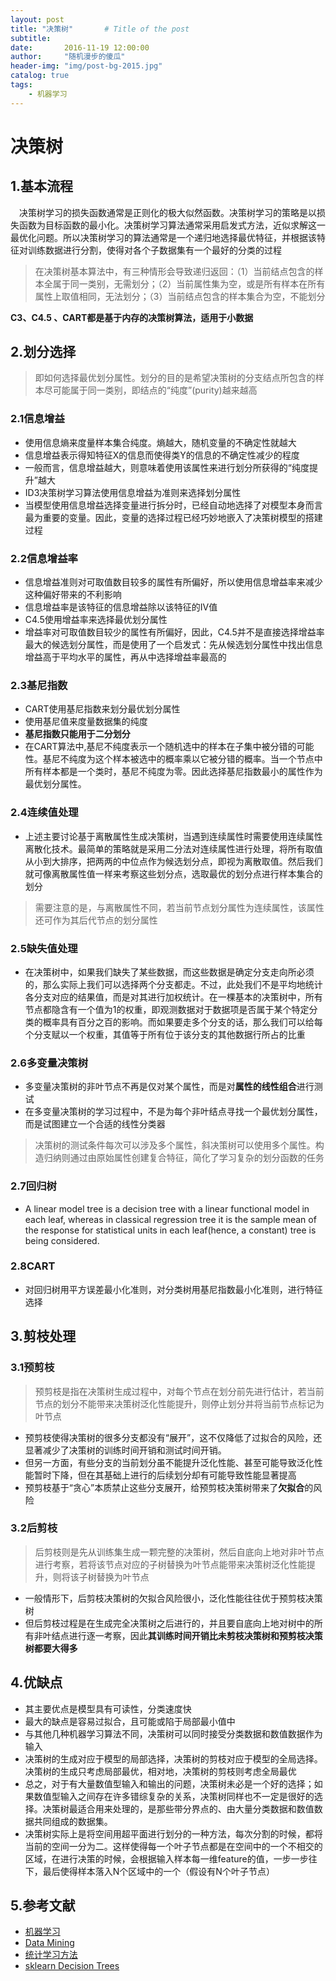 ```yaml
---
layout: post
title: "决策树"       # Title of the post
subtitle:  
date:       2016-11-19 12:00:00
author:     "随机漫步的傻瓜"
header-img: "img/post-bg-2015.jpg"
catalog: true
tags:
    - 机器学习
---
```


# 决策树

## 1.基本流程
&ensp;&ensp;决策树学习的损失函数通常是正则化的极大似然函数。决策树学习的策略是以损失函数为目标函数的最小化。决策树学习算法通常采用启发式方法，近似求解这一最优化问题。所以决策树学习的算法通常是一个递归地选择最优特征，并根据该特征对训练数据进行分割，使得对各个子数据集有一个最好的分类的过程

>在决策树基本算法中，有三种情形会导致递归返回：（1）当前结点包含的样本全属于同一类别，无需划分；（2）当前属性集为空，或是所有样本在所有属性上取值相同，无法划分；（3）当前结点包含的样本集合为空，不能划分

**C3、C4.5 、CART都是基于内存的决策树算法，适用于小数据**

## 2.划分选择
>即如何选择最优划分属性。划分的目的是希望决策树的分支结点所包含的样本尽可能属于同一类别，即结点的“纯度”(purity)越来越高

### 2.1信息增益
 - 使用信息熵来度量样本集合纯度。熵越大，随机变量的不确定性就越大
 - 信息增益表示得知特征X的信息而使得类Y的信息的不确定性减少的程度
 - 一般而言，信息增益越大，则意味着使用该属性来进行划分所获得的“纯度提升”越大
 - ID3决策树学习算法使用信息增益为准则来选择划分属性
 - 当模型使用信息增益选择变量进行拆分时，已经自动地选择了对模型本身而言最为重要的变量。因此，变量的选择过程已经巧妙地嵌入了决策树模型的搭建过程

### 2.2信息增益率
- 信息增益准则对可取值数目较多的属性有所偏好，所以使用信息增益率来减少这种偏好带来的不利影响
- 信息增益率是该特征的信息增益除以该特征的IV值
- C4.5使用增益率来选择最优划分属性
- 增益率对可取值数目较少的属性有所偏好，因此，C4.5并不是直接选择增益率最大的候选划分属性，而是使用了一个启发式：先从候选划分属性中找出信息增益高于平均水平的属性，再从中选择增益率最高的

### 2.3基尼指数
- CART使用基尼指数来划分最优划分属性
- 使用基尼值来度量数据集的纯度
- **基尼指数只能用于二分划分**
- 在CART算法中,基尼不纯度表示一个随机选中的样本在子集中被分错的可能性。基尼不纯度为这个样本被选中的概率乘以它被分错的概率。当一个节点中所有样本都是一个类时，基尼不纯度为零。因此选择基尼指数最小的属性作为最优划分属性。

### 2.4连续值处理
- 上述主要讨论基于离散属性生成决策树，当遇到连续属性时需要使用连续属性离散化技术。最简单的策略就是采用二分法对连续属性进行处理，将所有取值从小到大排序，把两两的中位点作为候选划分点，即视为离散取值。然后我们就可像离散属性值一样来考察这些划分点，选取最优的划分点进行样本集合的划分
>需要注意的是，与离散属性不同，若当前节点划分属性为连续属性，该属性还可作为其后代节点的划分属性

### 2.5缺失值处理
- 在决策树中，如果我们缺失了某些数据，而这些数据是确定分支走向所必须的，那么实际上我们可以选择两个分支都走。不过，此处我们不是平均地统计各分支对应的结果值，而是对其进行加权统计。在一棵基本的决策树中，所有节点都隐含有一个值为1的权重，即观测数据对于数据项是否属于某个特定分类的概率具有百分之百的影响。而如果要走多个分支的话，那么我们可以给每个分支赋以一个权重，其值等于所有位于该分支的其他数据行所占的比重

### 2.6多变量决策树
- 多变量决策树的非叶节点不再是仅对某个属性，而是对**属性的线性组合**进行测试
- 在多变量决策树的学习过程中，不是为每个非叶结点寻找一个最优划分属性，而是试图建立一个合适的线性分类器
>决策树的测试条件每次可以涉及多个属性，斜决策树可以使用多个属性。构造归纳则通过由原始属性创建复合特征，简化了学习复杂的划分函数的任务

### 2.7回归树
- A linear model tree is a decision tree with a linear functional model in each leaf, whereas in classical regression tree it is the sample mean of the response for statistical units in each leaf(hence, a constant) tree is being considered.

### 2.8CART
- 对回归树用平方误差最小化准则，对分类树用基尼指数最小化准则，进行特征选择

## 3.剪枝处理

### 3.1预剪枝
>预剪枝是指在决策树生成过程中，对每个节点在划分前先进行估计，若当前节点的划分不能带来决策树泛化性能提升，则停止划分并将当前节点标记为叶节点

- 预剪枝使得决策树的很多分支都没有“展开”，这不仅降低了过拟合的风险，还显著减少了决策树的训练时间开销和测试时间开销。
- 但另一方面，有些分支的当前划分虽不能提升泛化性能、甚至可能导致泛化性能暂时下降，但在其基础上进行的后续划分却有可能导致性能显著提高
- 预剪枝基于“贪心”本质禁止这些分支展开，给预剪枝决策树带来了**欠拟合**的风险

### 3.2后剪枝
>后剪枝则是先从训练集生成一颗完整的决策树，然后自底向上地对非叶节点进行考察，若将该节点对应的子树替换为叶节点能带来决策树泛化性能提升，则将该子树替换为叶节点

- 一般情形下，后剪枝决策树的欠拟合风险很小，泛化性能往往优于预剪枝决策树
- 但后剪枝过程是在生成完全决策树之后进行的，并且要自底向上地对树中的所有非叶结点进行逐一考察，因此**其训练时间开销比未剪枝决策树和预剪枝决策树都要大得多**

## 4.优缺点
- 其主要优点是模型具有可读性，分类速度快
- 最大的缺点是容易过拟合，且可能或陷于局部最小值中
- 与其他几种机器学习算法不同，决策树可以同时接受分类数据和数值数据作为输入
- 决策树的生成对应于模型的局部选择，决策树的剪枝对应于模型的全局选择。决策树的生成只考虑局部最优，相对地，决策树的剪枝则考虑全局最优
- 总之，对于有大量数值型输入和输出的问题，决策树未必是一个好的选择；如果数值型输入之间存在许多错综复杂的关系，决策树同样也不一定是很好的选择。决策树最适合用来处理的，是那些带分界点的、由大量分类数据和数值数据共同组成的数据集。
- 决策树实际上是将空间用超平面进行划分的一种方法，每次分割的时候，都将当前的空间一分为二。这样使得每一个叶子节点都是在空间中的一个不相交的区域，在进行决策的时候，会根据输入样本每一维feature的值，一步一步往下，最后使得样本落入N个区域中的一个（假设有N个叶子节点）


## 5.参考文献
- [机器学习](https://book.douban.com/subject/26708119/)
- [Data Mining](https://book.douban.com/subject/6533777/)
- [统计学习方法](https://book.douban.com/subject/10590856/)
- [sklearn Decision Trees](http://scikit-learn.org/stable/modules/tree.html)
